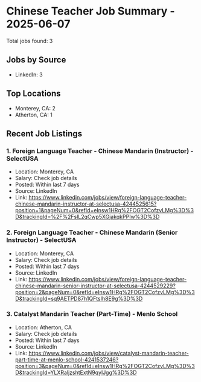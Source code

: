 # Chinese Teacher Job Summary - 2025-06-07

Total jobs found: 3

## Jobs by Source

- LinkedIn: 3

## Top Locations

- Monterey, CA: 2
- Atherton, CA: 1

## Recent Job Listings

### 1. Foreign Language Teacher - Chinese Mandarin (Instructor) - SelectUSA
- Location: Monterey, CA
- Salary: Check job details
- Posted: Within last 7 days
- Source: LinkedIn
- Link: https://www.linkedin.com/jobs/view/foreign-language-teacher-chinese-mandarin-instructor-at-selectusa-4244525615?position=1&pageNum=0&refId=eInsw1HRg%2FOGT2CofzvLMg%3D%3D&trackingId=%2F%2FslL2qCwp5XGjakqkPPIw%3D%3D

### 2. Foreign Language Teacher - Chinese Mandarin (Senior Instructor) - SelectUSA
- Location: Monterey, CA
- Salary: Check job details
- Posted: Within last 7 days
- Source: LinkedIn
- Link: https://www.linkedin.com/jobs/view/foreign-language-teacher-chinese-mandarin-senior-instructor-at-selectusa-4244529229?position=2&pageNum=0&refId=eInsw1HRg%2FOGT2CofzvLMg%3D%3D&trackingId=sq9AETPD87h1QFtsIh8E9g%3D%3D

### 3. Catalyst Mandarin Teacher (Part-Time) - Menlo School
- Location: Atherton, CA
- Salary: Check job details
- Posted: Within last 7 days
- Source: LinkedIn
- Link: https://www.linkedin.com/jobs/view/catalyst-mandarin-teacher-part-time-at-menlo-school-4241537246?position=3&pageNum=0&refId=eInsw1HRg%2FOGT2CofzvLMg%3D%3D&trackingId=YLXRaljzshtExtN9qylJgg%3D%3D

